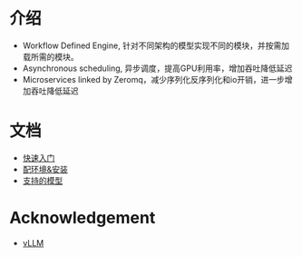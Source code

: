 # 介绍
- Workflow Defined Engine, 针对不同架构的模型实现不同的模块，并按需加载所需的模块。
- Asynchronous scheduling, 异步调度，提高GPU利用率，增加吞吐降低延迟
- Microservices linked by Zeromq，减少序列化反序列化和io开销，进一步增加吞吐降低延迟

# 文档
- [快速入门](./docs/quickstart.md)
- [配环境&安装](./setup)
- [支持的模型](./docs/supported_models.md)



# Acknowledgement
- [vLLM](https://github.com/vllm-project/vllm)


